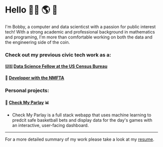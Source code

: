 # Hello 👨‍💻 🌎 👋

I'm Bobby, a computer and data scienticst with a passion for public interest tech! With a strong academic and professional background in mathematics and programing, I'm more than comfortable working on both the data and the engineering side of the coin. 


### Check out my previous civic tech work as a:
#### 🇺🇸 [Data Science Fellow at the US Census Bureau](https://github.com/codingitforward/cdfdemoday2021/blob/main/Bobby_Wells_Katie_Harris.pdf)
#### 🚸 [Developer with the NMFTA](https://github.com/hliu12/nmfta-code-for-good)

### Personal projects:
#### 🏀 [Check My Parlay](https://check-my-parlay.herokuapp.com/) 📊
- Check My Parlay is a full stack webapp that uses machine learning to predcit safe basketball bets and display data for the day's games with an interactive, user-facing dashboard.

---
For a more detailed summary of my work please take a look at my [resume](https://drive.google.com/file/d/1Qin-uI_AyxfYejQUBPsbDROPoK2NuJYM/view?usp=sharing).
<!---
bobbywells52/bobbywells52 is a ✨ special ✨ repository because its `README.md` (this file) appears on your GitHub profile.
You can click the Preview link to take a look at your changes.
--->

